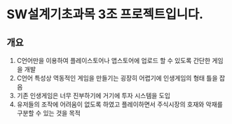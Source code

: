 # SW설계기초과목 3조 프로젝트입니다.

## 개요
1. C언어만을 이용하여 플레이스토어나 앱스토어에 업로드 할 수 있도록 간단한 게임을 개발
2. C언어 특성상 역동적인 게임을 만들기는 굉장히 어렵기에 인생게임의 형태 틀을 잡음
3. 기존 인생게임은 너무 진부하기에 거기에 투자 시스템을 도입
4. 유저들의 조작에 어려움이 없도록 하였고 플레이하면서 주식시장의 호재와 악재를 구분할 수 있는 것을 목적

